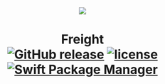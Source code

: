 <div align="center"><img src="Assets/" width="" /></div>
<h1 align="center">
  <b>Freight</b>
  <br>
  <a href="https://github.com/https://github.com/SwiftFreight/Freight/releases"><img src="https://img.shields.io/github/release/https://github.com/SwiftFreight/Freight.svg" alt="GitHub release" /></a>
  <a href="https://github.com/https://github.com/SwiftFreight/Freight/blob/master/LICENSE"><img src="https://img.shields.io/github/license/mashape/apistatus.svg" alt="license" /></a>
  <a href="https://swift.org/package-manager"><img src="https://img.shields.io/badge/Swift%20PM-compatible-orange.svg" alt="Swift Package Manager" /></a>
</h1>
